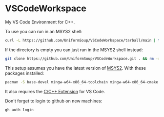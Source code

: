 # VSCodeWorkspace
My VS Code Environment for C++.

To use you can run in an MSYS2 shell:
```bash
curl -L https://github.com/UniformSoup/VSCodeWorkspace/tarball/main | tar --exclude='README.md' --exclude='LICENSE' --strip=1 -zx
```
If the directory is empty you can just run in the MSYS2 shell instead:
```bash
git clone https://github.com/UniformSoup/VSCodeWorkspace.git . && rm -rf .git LICENSE README.md
```

This setup assumes you have the latest version of [MSYS2](https://msys2.org/#installation).
With these packages installed:
```bash
pacman -S base-devel mingw-w64-x86_64-toolchain mingw-w64-x86_64-cmake mingw-w64-x86_64-ninja mingw-w64-x86_64-github-cli git
```

It also requires the [C/C++ Extension](https://github.com/microsoft/vscode-cpptools) for VS Code.

Don't forget to login to github on new machines:
```bash
gh auth login
```
